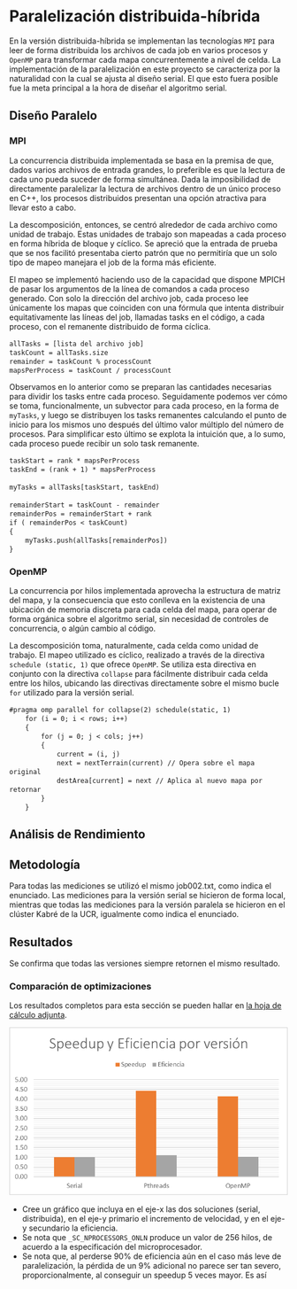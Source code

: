 # Paralelización distribuida-híbrida

En la versión distribuida-híbrida se implementan las tecnologías `MPI` para
leer de forma distribuida los archivos de cada job en varios procesos y
`OpenMP` para transformar cada mapa concurrentemente a nivel de celda. La
implementación de la paralelización en este proyecto se caracteriza por la
naturalidad con la cual se ajusta al diseño serial. El que esto fuera
posible fue la meta principal a la hora de diseñar el algoritmo serial.

## Diseño Paralelo

### MPI

La concurrencia distribuida implementada se basa en la premisa de que, dados
varios archivos de entrada grandes, lo preferible es que la lectura de cada
uno pueda suceder de forma simultánea. Dada la imposibilidad de directamente
paralelizar la lectura de archivos dentro de un único proceso en C++, los
procesos distribuidos presentan una opción atractiva para llevar esto a cabo.

La descomposición, entonces, se centró alrededor de cada archivo como unidad
de trabajo. Estas unidades de trabajo son mapeadas a cada proceso en forma
híbrida de bloque y cíclico. Se apreció que la entrada de prueba que se nos
facilitó presentaba cierto patrón que no permitiría que un solo tipo de
mapeo manejara el job de la forma más eficiente.

El mapeo se implementó haciendo uso de la capacidad que dispone MPICH de
pasar los argumentos de la línea de comandos a cada proceso generado. Con
solo la dirección del archivo job, cada proceso lee únicamente los mapas que
coinciden con una fórmula que intenta distribuir equitativamente las líneas
del job, llamadas tasks en el código, a cada proceso, con el remanente
distribuido de forma cíclica.

    allTasks = [lista del archivo job]
	taskCount = allTasks.size
	remainder = taskCount % processCount
	mapsPerProcess = taskCount / processCount

Observamos en lo anterior como se preparan las cantidades necesarias para
dividir los tasks entre cada proceso. Seguidamente podemos ver cómo se toma,
funcionalmente, un subvector para cada proceso, en la forma de `myTasks`, y
luego se distribuyen los tasks remanentes calculando el punto de inicio para
los mismos uno después del último valor múltiplo del número de procesos.
Para simplificar esto último se explota la intuición que, a lo sumo, cada
proceso puede recibir un solo task remanente.

	taskStart = rank * mapsPerProcess
	taskEnd = (rank + 1) * mapsPerProcess

	myTasks = allTasks[taskStart, taskEnd)

	remainderStart = taskCount - remainder
	remainderPos = remainderStart + rank
	if ( remainderPos < taskCount)
	{
		myTasks.push(allTasks[remainderPos])
	}

### OpenMP

La concurrencia por hilos implementada aprovecha la estructura de matriz del
mapa, y la consecuencia que esto conlleva en la existencia de una ubicación
de memoria discreta para cada celda del mapa, para operar de forma orgánica
sobre el algoritmo serial, sin necesidad de controles de concurrencia, o algún
cambio al código.

La descomposición toma, naturalmente, cada celda como unidad de trabajo. El
mapeo utilizado es cíclico, realizado a través de la directiva `schedule
(static, 1)` que ofrece `OpenMP`. Se utiliza esta directiva en conjunto con
la directiva `collapse` para fácilmente distribuir cada celda entre los
hilos, ubicando las directivas directamente sobre el mismo bucle `for`
utilizado para la versión serial.

    #pragma omp parallel for collapse(2) schedule(static, 1)
        for (i = 0; i < rows; i++)
        {
            for (j = 0; j < cols; j++)
            {
                current = (i, j)
                next = nextTerrain(current) // Opera sobre el mapa original
                destArea[current] = next // Aplica al nuevo mapa por retornar
            }
        }

## Análisis de Rendimiento

## Metodología

Para todas las mediciones se utilizó el mismo job002.txt, como indica el enunciado. Las mediciones para la versión
serial se hicieron de forma local, mientras que todas las mediciones para la versión paralela se hicieron en el clúster
Kabré de la UCR, igualmente como indica el enunciado.

## Resultados

Se confirma que todas las versiones siempre retornen el mismo resultado.

### Comparación de optimizaciones

Los resultados completos para esta sección se pueden hallar en [la hoja de cálculo adjunta](reporte.xlsx).

![Speedup y eficiencia por versión](sepv.png)

* Cree un gráfico que incluya en el eje-x las dos soluciones (serial, 
  distribuida), en el eje-y primario el incremento de velocidad, y en el eje-y secundario la eficiencia.
* Se nota que `_SC_NPROCESSORS_ONLN` produce un valor de 256 hilos, de acuerdo a la especificación del microprocesador.
* Se nota que, al perderse 90% de eficiencia aún en el caso más leve de paralelización, la pérdida de un 9% adicional
  no parece ser tan severo, proporcionalmente, al conseguir un speedup 5 veces mayor. Es así 